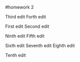 #homework 2

Third edit
Forth edit


First edit
Second edit

Ninth edit
Fifth edit

Sixth edit
Seventh edit
Eighth edit

Tenth edit
